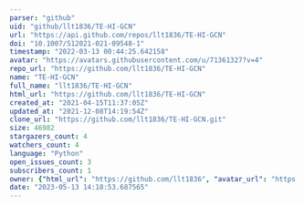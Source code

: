 ```yaml
---
parser: "github"
uid: "github/llt1836/TE-HI-GCN"
url: "https://api.github.com/repos/llt1836/TE-HI-GCN"
doi: "10.1007/S12021-021-09548-1"
timestamp: "2022-03-13 00:44:25.642158"
avatar: "https://avatars.githubusercontent.com/u/71361327?v=4"
repo_url: "https://github.com/llt1836/TE-HI-GCN"
name: "TE-HI-GCN"
full_name: "llt1836/TE-HI-GCN"
html_url: "https://github.com/llt1836/TE-HI-GCN"
created_at: "2021-04-15T11:37:05Z"
updated_at: "2021-12-08T14:19:54Z"
clone_url: "https://github.com/llt1836/TE-HI-GCN.git"
size: 46982
stargazers_count: 4
watchers_count: 4
language: "Python"
open_issues_count: 3
subscribers_count: 1
owner: {"html_url": "https://github.com/llt1836", "avatar_url": "https://avatars.githubusercontent.com/u/71361327?v=4", "login": "llt1836", "type": "User"}
date: "2023-05-13 14:18:53.687565"
---
```


